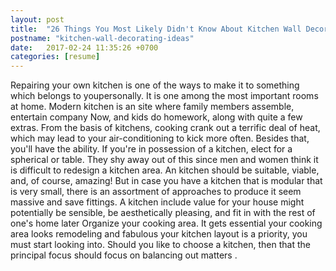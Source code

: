 ```yaml
---
layout: post
title:  "26 Things You Most Likely Didn't Know About Kitchen Wall Decorating Ideas"
postname: "kitchen-wall-decorating-ideas"
date:   2017-02-24 11:35:26 +0700
categories: [resume]
---
```

Repairing your own kitchen is one of the ways to make it to something which belongs to youpersonally. It is one among the most important rooms at home. Modern kitchen is an site where family members assemble, entertain company Now, and kids do homework, along with quite a few extras. From the basis of kitchens, cooking crank out a terrific deal of heat, which may lead to your air-conditioning to kick more often. Besides that, you'll have the ability. If you're in possession of a kitchen, elect for a spherical or table. They shy away out of this since men and women think it is difficult to redesign a kitchen area. An kitchen should be suitable, viable, and, of course, amazing! But in case you have a kitchen that is modular that is very small, there is an assortment of approaches to produce it seem massive and save fittings. A kitchen include value for your house might potentially be sensible, be aesthetically pleasing, and fit in with the rest of one's home later Organize your cooking area. It gets essential your cooking area looks remodeling and fabulous your kitchen layout is a priority, you must start looking into. Should you like to choose a kitchen, then that the principal focus should focus on balancing out matters .
